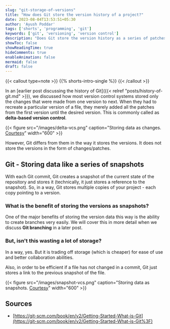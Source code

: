 ```yaml
---
slug: "git-storage-of-versions"
title: "How does Git store the version history of a project?"
date: 2023-08-04T13:53:51+05:30
author: 'Ayush Poddar'
tags: ['shorts', 'programming', 'git']
keywords: ['git', 'versioning', 'version control']
description: "Does Git store the version history as a series of patches? Or is it different in its architecture?"
showToc: false
showReadingTime: true
hideComments: true
enableAnimation: false
mermaid: false
draft: false
---
```


{{< callout type=note >}}
{{% shorts-intro-single %}}
{{< /callout >}}

In an [earlier post discussing the history of Git]({{< relref "posts/history-of-git.md" >}}), we
discussed how most version control systems stored only the changes that were made from one version
to next. When they had to recreate a particular version of a file, they merely added all the patches
from the first version until the desired version. This is commonly called as **delta-based version
control**.

{{< figure src="/images/delta-vcs.png" caption="Storing data as changes. [Courtesy](https://git-scm.com)" width="600" >}}

However, Git differs from them in the way it stores the versions. It does not store the versions in
the form of changes/patches.

## Git - Storing data like a series of snapshots
With each Git commit, Git creates a snapshot of the current state of the repository and stores it
(technically, it just stores a reference to the snapshot). So, in a way, Git stores multiple copies
of your project - each copy pointing to a version.

### What is the benefit of storing the versions as snapshots?
One of the major benefits of storing the version data this way is the ability to create branches
very easily. We will cover this in more detail when we discuss **Git branching** in a later post.

### But, isn't this wasting a lot of storage?
In a way, yes. But it is trading off storage (which is cheaper) for ease of use and better
collaboration abilities.

Also, in order to be efficient if a file has not changed in a commit, Git just stores a link to the previous snapshot of the file.

{{< figure src="/images/snapshot-vcs.png" caption="Storing data as snapshots. [Courtesy](https://git-scm.com)" width="600" >}}

## Sources
- [https://git-scm.com/book/en/v2/Getting-Started-What-is-Git](https://git-scm.com/book/en/v2/Getting-Started-What-is-Git%3F)
